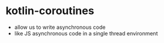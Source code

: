 # kotlin-coroutines
- allow us to write asynchronous code 
- like JS asynchronous code in a single thread environment 
